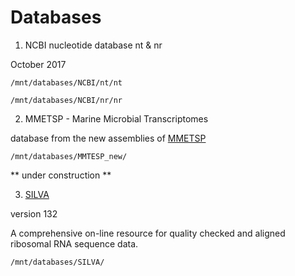 # Databases #  


 1. NCBI nucleotide database nt & nr
 
October 2017  
 
 `/mnt/databases/NCBI/nt/nt`  
 
 `/mnt/databases/NCBI/nr/nr`

 
 2. MMETSP - Marine Microbial Transcriptomes  
 
 database from the new assemblies of [MMETSP](https://monsterbashseq.wordpress.com/2016/09/13/mmetsp-re-assemblies/)   
 
 `/mnt/databases/MMTESP_new/`
 
 ** under construction **
 
 3. [SILVA](https://www.arb-silva.de)   
 
 version 132  
 
 A comprehensive on-line resource for quality checked and aligned ribosomal RNA sequence data.
 
 `/mnt/databases/SILVA/`
 
 
